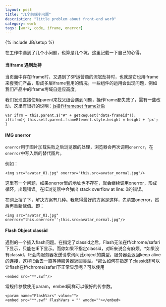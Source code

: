 ```yaml
---
layout: post
title: "几个前端小问题"
description: "little problem about front-end wor0"
category: work
tags: [work, code, iframe, onerror]
---
```

{% include JB/setup %}

在工作中遇到了几个小问题，也算是几个坑，这里记载一下自己的心得。

#### 当Iframe 遇到劫持

当页面中存在Iframe时，又遇到了SP运营商的流氓劫持时，也就是它也用iframe来套我们产品，形成多层iframe套用的情况。一些组件的运用会出现问题，例如我们产品中的iframe垮域自适应高度。  

我们发现直接使用parent来找父级会遇到问题，操作frame都失效了，需有一些改动，这里有很好的说明：[js操作frameset frame对象](http://lillian1205.iteye.com/blog/558057)

	var ifrm = this.parent.$("#" + getRequest("data-frameid"));
	if(ifrm){ this.self.parent.frameElement.style.height = height + 'px'; }

#### IMG onerror

`onerror`用于图片加载失败之后浏览器的处理，浏览器会再次调用`onerror`，在`onerror`中写入新的替代图片。

例如：

	<img src="avatar_01.jpg" onerror="this.src=avatar_normal.jpg"/>

这里有一个问题，如果onerror里的地址也不存在，就会继续调用onerror，形成循环，出现错误。在IE浏览器中会弹出 stack overflow at line: 0的错误。

在网上搜了下，解决方案有几种。我觉得最好的方案是这样，先清空onerror，然后再重新赋值。即：

	<img src="avatar_01.jpg" onerror="this.onerror='';this.src=avatar_normal.jpg"/>
	
#### Flash Object classid 

遇到的一个插入flash问题。在指定了classid之后，Flash无法在ff/chrome/safari下显示，只能在IE下显示。而你如果不指定classid，对IE来说会有麻烦。*如果没有classid，IE会向服务器发送请求询问此object的类型，服务器会返回keep alive的连接，这样IE会去一直等待服务器返回类型。*那么如何在指定了classid还可以让flash在ff/chrome/safari下正常显示呢？可以使用

	<embed src="**.swf"/>

常规传参数使用param，embed同样可以很好的传参数。

	<param name="FlashVars" value="">
	<embed src="**.swf" FlashVars = "" wmode=""></embed>
